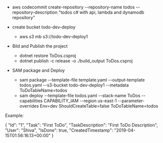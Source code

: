 ﻿- aws codecommit create-repository --repository-name todos --repository-description "todos c# with api, lambda and dynamodb repository" 

- create bucket todo-dev-deploy
    - aws s3 mb s3://todo-dev-deploy1
- Bild and Publish the project
    - dotnet restore ToDos.csproj
    - dotnet publish -c release -o ./build_output ToDos.csproj
- SAM package and Deploy
    - sam package --template-file template.yaml --output-template todos.yaml --s3-bucket todo-dev-deploy1 --metadata ToDoTableName=todos
    - sam deploy  --template-file todos.yaml --stack-name ToDos --capabilities CAPABILITY_IAM --region us-east-1 --parameter-overrides Env=dev ShouldCreateTable=false ToDoTableName=todos
    
    
Example:

  {
    "Id": "1",
    "Task": "First ToDo",
    "TaskDescription": "First ToDo Description",
    "User": "Shiva",
    "IsDone": true,
    "CreatedTimestamp": "2019-04-15T01:56:16.13+00:00"
  }

